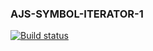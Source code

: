 ### AJS-SYMBOL-ITERATOR-1

[![Build status](https://ci.appveyor.com/api/projects/status/99507w5dvp3khe6h?svg=true)](https://ci.appveyor.com/project/theart84/ajs-symbol-iterator-1)
